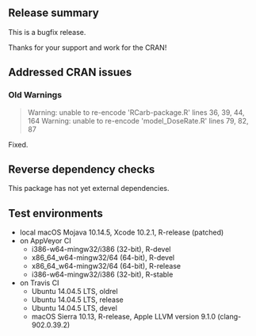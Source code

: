 ## Release summary

This is a bugfix release. 

Thanks for your support and
work for the CRAN!

## Addressed CRAN issues

### Old Warnings

> Warning: unable to re-encode 'RCarb-package.R' lines 36, 39, 44, 164
> Warning: unable to re-encode 'model_DoseRate.R' lines 79, 82, 87 

Fixed.

## Reverse dependency checks

This package has not yet external dependencies.

## Test environments
* local macOS Mojava 10.14.5, Xcode 10.2.1, R-release (patched)
* on AppVeyor CI
  * i386-w64-mingw32/i386 (32-bit), R-devel
  * x86_64_w64-mingw32/64 (64-bit), R-devel
  * x86_64_w64-mingw32/64 (64-bit), R-release
  * i386-w64-mingw32/i386 (32-bit), R-stable
* on Travis CI
  * Ubuntu 14.04.5 LTS, oldrel
  * Ubuntu 14.04.5 LTS, release
  * Ubuntu 14.04.5 LTS, devel
  * macOS Sierra 10.13, R-release, Apple LLVM version 9.1.0 (clang-902.0.39.2)
